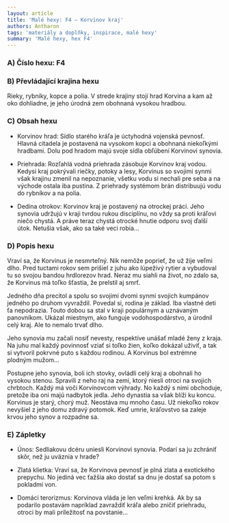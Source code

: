 ```yaml
---
layout: article
title: 'Malé hexy: F4 – Korvinov kraj'
authors: Antharon
tags: 'materiály a doplňky, inspirace, malé hexy'
summary: 'Malé hexy, hex F4'
---
```


### A) Číslo hexu: F4

### B) Převládající krajina hexu

Rieky, rybníky, kopce a polia. V strede krajiny stojí hrad Korvina a kam až oko dohliadne, je jeho úrodná zem obohnaná vysokou hradbou.

### C) Obsah hexu

- Korvinov hrad: Sídlo starého kráľa je úctyhodná vojenská pevnosť. Hlavná citadela je postavená na vysokom kopci a obohnaná niekoľkými hradbami. Dolu pod hradom majú svoje sídla obľúbení Korvinovi synovia.

- Priehrada: Rozľahlá vodná priehrada zásobuje Korvinov kraj vodou. Kedysi kraj pokrývali riečky, potoky a lesy, Korvinus so svojimi synmi však krajinu zmenil na nepoznanie, všetku vodu si nechali pre seba a na východe ostala iba pustina. Z priehrady systémom brán distribuujú vodu do rybníkov a na polia.

- Dedina otrokov: Korvinov kraj je postavený na otrockej práci. Jeho synovia udržujú v kraji tvrdou rukou disciplínu, no vždy sa proti kráľovi niečo chystá. A práve teraz chystá otrocké hnutie odporu svoj ďalší útok. Netušia však, ako sa také veci robia…

### D) Popis hexu

Vraví sa, že Korvinus je nesmrteľný. Nik nemôže poprieť, že už žije veľmi dlho. Pred tuctami rokov sem prišiel z juhu ako lúpeživý rytier a vybudoval tu so svojou bandou hrdlorezov hrad. Neraz mu siahli na život, no zdalo sa, že Korvinus má toľko šťastia, že prelstil aj smrť.

Jedného dňa precitol a spolu so svojimi dvomi synmi svojich kumpánov jedného po druhom vyvraždil. Povedal si, rodina je základ. Iba vlastné deti ťa nepodrazia. Touto dobou sa stal v kraji populárnym a uznávaným panovníkom. Ukázal miestnym, ako funguje vodohospodárstvo, a úrodnil celý kraj. Ale to nemalo trvať dlho.

Jeho synovia mu začali nosiť nevesty, respektíve unášať mladé ženy z kraja. Na juhu mal každý povinnosť vziať si toľko žien, koľko dokázal uživiť, a tak si vytvoril pokrvné puto s každou rodinou. A Korvinus bol extrémne plodným mužom…

Postupne jeho synovia, boli ich stovky, ovládli celý kraj a obohnali ho vysokou stenou. Spravili z neho raj na zemi, ktorý niesli otroci na svojich chrbtoch. Každý má voči Korvinovcom výhrady. No každý s nimi obchoduje, pretože iba oni majú nadbytok jedla. Jeho dynastia sa však blíži ku koncu. Korvinus je starý, chorý muž. Neostáva mu mnoho času. Už niekoľko rokov nevyšiel z jeho domu zdravý potomok. Keď umrie, kráľovstvo sa zaleje krvou jeho synov a rozpadne sa.

### E) Zápletky

- Únos: Sedliakovu dcéru uniesli Korvinovi synovia. Podarí sa ju zchrániť skôr, než ju uväznia v hrade?

- Zlatá klietka: Vraví sa, že Korvinova pevnosť je plná zlata a exotického prepychu. No jediná vec ťažšia ako dostať sa dnu je dostať sa potom s pokladmi von.

- Domáci terorizmus: Korvinova vláda je len veľmi krehká. Ak by sa podarilo postavám napríklad zavraždiť kráľa alebo zničiť priehradu, otroci by mali príležitosť na povstanie…
